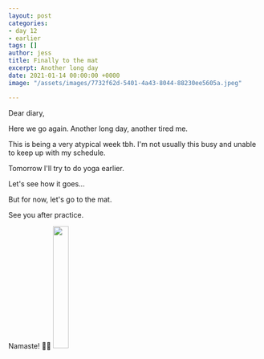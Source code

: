 ```yaml
---
layout: post
categories:
- day 12
- earlier
tags: []
author: jess
title: Finally to the mat
excerpt: Another long day
date: 2021-01-14 00:00:00 +0000
image: "/assets/images/7732f62d-5401-4a43-8044-88230ee5605a.jpeg"

---
```

Dear diary,

Here we go again. Another long day, another tired me.

This is being a very atypical week tbh. I'm not usually this busy and unable to keep up with my schedule.

Tomorrow I'll try to do yoga earlier.

Let's see how it goes...

But for now, let's go to the mat.

See you after practice.

Namaste! 🧘‍♀️ <img width="25%" height="25%" src="{{site.url}}{{site.baseurl}}/assets/images/jess-signature.gif">